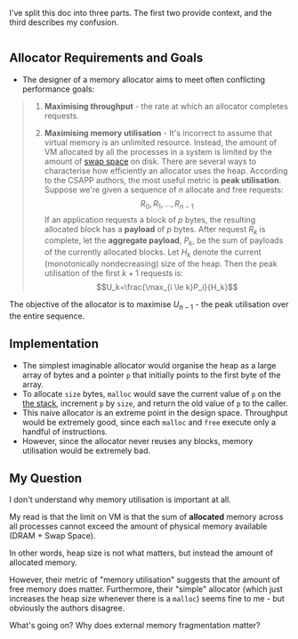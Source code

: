I've split this doc into three parts. The first two provide context, and the third describes my confusion.

```toc
```

## Allocator Requirements and Goals
* The designer of a memory allocator aims to meet often conflicting performance goals:

> 1. **Maximising throughput** - the rate at which an allocator completes requests.
> 
> 3. **Maximising memory utilisation** - It's incorrect to assume that virtual memory is an unlimited resource. Instead, the amount of VM allocated by all the processes in a system is limited by the amount of [swap space](Memory%20Mapping#^05c2fd) on disk. 
> 	There are several ways to characterise how efficiently an allocator uses the heap. According to the CSAPP authors, the most useful metric is **peak utilisation**. Suppose we're given a sequence of $n$ allocate and free requests:
$$ R_0, R_1, \dots, R_{n-1} $$
If an application requests a block of $p$ bytes, the resulting allocated block has a **payload** of $p$ bytes. After request $R_k$ is complete, let the **aggregate payload**, $P_k$, be the sum of payloads of the currently allocated blocks. Let $H_k$ denote the current (monotonically nondecreasing) size of the heap.
Then the peak utilisation of the first $k+1$ requests is:
$$U_k=\frac{\max_{i \le k}P_i}{H_k}$$

The objective of the allocator is to maximise $U_{n-1}$ - the peak utilisation over the entire sequence.

## Implementation 
* The simplest imaginable allocator would organise the heap as a large array of bytes and a pointer `p` that initially points to the first byte of the array.
* To allocate `size` bytes, `malloc` would save the current value of `p` on the [the stack](Educative%20Course.md#The%20Stack), increment `p` by `size`, and return the old value of `p` to the caller.
* This naive allocator is an extreme point in the design space. Throughput would be extremely good, since each `malloc` and `free` execute only a handful of instructions.
* However, since the allocator never reuses any blocks, memory utilisation would be extremely bad.

## My Question

I don't understand why memory utilisation is important at all. 

My read is that the limit on VM is that the sum of **allocated** memory across all processes cannot exceed the amount of physical memory available (DRAM + Swap Space).

In other words, heap size is not what matters, but instead the amount of allocated memory. 

However, their metric of "memory utilisation" suggests that the amount of free memory does matter. Furthermore, their "simple" allocator (which just increases the heap size whenever there is a `malloc`) seems fine to me - but obviously the authors disagree.

What's going on? Why does external memory fragmentation matter?
